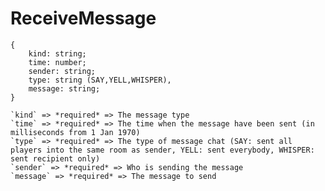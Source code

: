 # ReceiveMessage

```
{
    kind: string;
    time: number;
    sender: string;
	type: string (SAY,YELL,WHISPER),
    message: string;
}
```

    `kind` => *required* => The message type
    `time` => *required* => The time when the message have been sent (in milliseconds from 1 Jan 1970)
    `type` => *required* => The type of message chat (SAY: sent all players into the same room as sender, YELL: sent everybody, WHISPER: sent recipient only)
    `sender` => *required* => Who is sending the message
    `message` => *required* => The message to send